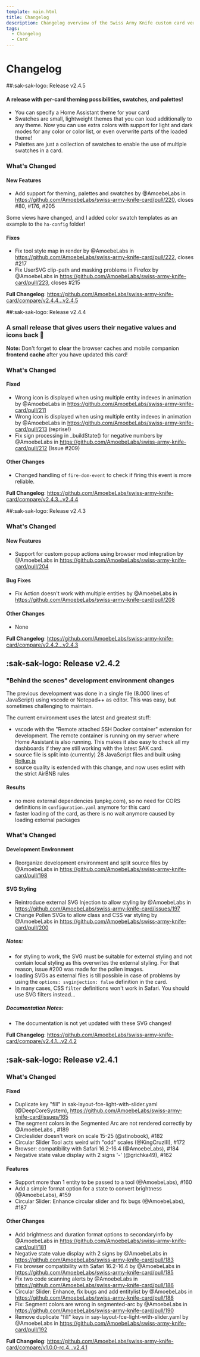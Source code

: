 ```yaml
---
template: main.html
title: Changelog
description: Changelog overview of the Swiss Army Knife custom card versions.
tags:
  - Changelog
  - Card
---
```


# Changelog

##:sak-sak-logo: Release v2.4.5
<!-- Release notes generated using configuration in .github/release.yml at master -->
#### A release with per-card theming possibilities, swatches, and palettes!
- You can specify a Home Assistant theme for your card
- Swatches are small, lightweight themes that you can load additionally to any theme. Now you can use extra colors with support for light and dark modes for any color or color list, or even overwrite parts of the loaded theme!
- Palettes are just a collection of swatches to enable the use of multiple swatches in a card.

### What's Changed
#### New Features
* Add support for theming, palettes and swatches by @AmoebeLabs in https://github.com/AmoebeLabs/swiss-army-knife-card/pull/220, closes #80, #176, #205 

Some views have changed, and I added color swatch templates as an example to the `ha-config` folder!

#### Fixes
* Fix tool style map in render by @AmoebeLabs in https://github.com/AmoebeLabs/swiss-army-knife-card/pull/222, closes #217 
* Fix UserSVG clip-path and masking problems in Firefox by @AmoebeLabs in https://github.com/AmoebeLabs/swiss-army-knife-card/pull/223, closes #215 


**Full Changelog**: https://github.com/AmoebeLabs/swiss-army-knife-card/compare/v2.4.4...v2.4.5

##:sak-sak-logo: Release v2.4.4
<!-- Release notes generated using configuration in .github/release.yml at master -->
### A small release that gives users their negative values and icons back 🚀 

**Note:**
Don't forget to **clear** the browser caches and mobile companion **frontend cache** after you have updated this card!

### What's Changed
#### Fixed
* Wrong icon is displayed when using multiple entity indexes in animation by @AmoebeLabs in https://github.com/AmoebeLabs/swiss-army-knife-card/pull/211
* Wrong icon is displayed when using multiple entity indexes in animation by @AmoebeLabs in https://github.com/AmoebeLabs/swiss-army-knife-card/pull/213 (reprise!)
* Fix sign processing in _buildState() for negative numbers by @AmoebeLabs in https://github.com/AmoebeLabs/swiss-army-knife-card/pull/212 (Issue #209)

#### Other Changes
* Changed handling of `fire-dom-event` to check if firing this event is more reliable.

**Full Changelog**: https://github.com/AmoebeLabs/swiss-army-knife-card/compare/v2.4.3...v2.4.4

##:sak-sak-logo: Release v2.4.3
<!-- Release notes generated using configuration in .github/release.yml at master -->

### What's Changed
#### New Features
* Support for custom popup actions using browser mod integration by @AmoebeLabs in https://github.com/AmoebeLabs/swiss-army-knife-card/pull/204

#### Bug Fixes
* Fix Action doesn't work with multiple entities by @AmoebeLabs in https://github.com/AmoebeLabs/swiss-army-knife-card/pull/208

#### Other Changes
* None

**Full Changelog**: https://github.com/AmoebeLabs/swiss-army-knife-card/compare/v2.4.2...v2.4.3

## :sak-sak-logo: Release v2.4.2
<!-- Release notes generated using configuration in .github/release.yml at master -->

### "Behind the scenes" development environment changes
The previous development was done in a single file (8.000 lines of JavaScript) using vscode or Notepad++ as editor. This was easy, but sometimes challenging to maintain.

The current environment uses the latest and greatest stuff:
- vscode with the "Remote attached SSH Docker container" extension for development. The remote container is running on my server where Home Assistant is also running. This makes it also easy to check all my dashboards if they are still working with the latest SAK card.
- source file is split into (currently) 28 JavaScript files and built using [Rollup.js](https://rollupjs.org/)
- source quality is extended with this change, and now uses eslint with the strict AirBNB rules

#### Results
- no more external dependencies (unpkg.com), so no need for CORS definitions in `configuration.yaml` anymore for this card
- faster loading of the card, as there is no wait anymore caused by loading external packages

### What's Changed
#### Development Environment
* Reorganize development environment and split source files by @AmoebeLabs in https://github.com/AmoebeLabs/swiss-army-knife-card/pull/198
#### SVG Styling
* Reintroduce external SVG Injection to allow styling by @AmoebeLabs in https://github.com/AmoebeLabs/swiss-army-knife-card/issues/197
* Change Pollen SVGs to allow class and CSS var styling by @AmoebeLabs in https://github.com/AmoebeLabs/swiss-army-knife-card/pull/200

##### Notes:
- for styling to work, the SVG must be suitable for external styling and not contain local styling as this overwrites the external styling. For that reason, issue #200 was made for the pollen images.
- loading SVGs as external files is till possible in case of problems by using the `options: svginjection: false` definition in the card.
- In many cases, CSS `filter` definitions won't work in Safari. You should use SVG filters instead...

##### Documentation Notes:
- The documentation is not yet updated with these SVG changes!

**Full Changelog**: https://github.com/AmoebeLabs/swiss-army-knife-card/compare/v2.4.1...v2.4.2

## :sak-sak-logo: Release v2.4.1
<!-- Release notes generated using configuration in .github/release.yml at master -->

### What's Changed
#### Fixed
* Duplicate key "fill" in sak-layout-fce-light-with-slider.yaml (@DeepCoreSystem), https://github.com/AmoebeLabs/swiss-army-knife-card/issues/165
* The segment colors in the Segmented Arc are not rendered correctly by @AmoebeLabs , #189 
* Circleslider doesn't work on scale 15-25 (@stinobook), #182
* Circular Slider Tool acts weird with "odd" scales (@KingCruzIII), #172
* Browser: compatibility with Safari 16.2-16.4 (@AmoebeLabs), #184
* Negative state value display with 2 signs '-' (@grichka49), #162
#### Features
* Support more than 1 entity to be passed to a tool (@AmoebeLabs), #160
* Add a simple format option for a state to convert brightness (@AmoebeLabs), #159
* Circular Slider: Enhance circular slider and fix bugs (@AmoebeLabs), #187

#### Other Changes
* Add brightness and duration format options to secondaryinfo by @AmoebeLabs in https://github.com/AmoebeLabs/swiss-army-knife-card/pull/181
* Negative state value display with 2 signs by @AmoebeLabs in https://github.com/AmoebeLabs/swiss-army-knife-card/pull/183
* Fix browser compatibility with Safari 16.2-16.4 by @AmoebeLabs in https://github.com/AmoebeLabs/swiss-army-knife-card/pull/185
* Fix two code scanning alerts by @AmoebeLabs in https://github.com/AmoebeLabs/swiss-army-knife-card/pull/186
* Circular Slider: Enhance, fix bugs and add entitylist by @AmoebeLabs in https://github.com/AmoebeLabs/swiss-army-knife-card/pull/188
* Fix: Segment colors are wrong in segmented-arc by @AmoebeLabs in https://github.com/AmoebeLabs/swiss-army-knife-card/pull/190
* Remove duplicate "fill" keys in say-layout-fce-light-with-slider.yaml by @AmoebeLabs in https://github.com/AmoebeLabs/swiss-army-knife-card/pull/192


**Full Changelog**: https://github.com/AmoebeLabs/swiss-army-knife-card/compare/v1.0.0-rc.4...v2.4.1

